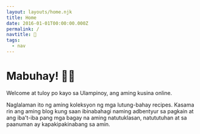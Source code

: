 ```yaml
---
layout: layouts/home.njk
title: Home
date: 2016-01-01T00:00:00.000Z
permalink: /
navtitle: 🍚
tags:
  - nav
---
```

# Mabuhay! 👋🏼

Welcome at tuloy po kayo sa Ulampinoy, ang aming kusina online.

Naglalaman ito ng aming koleksyon ng mga lutung-bahay recipes. Kasama rin ang aming blog kung saan ibinabahagi naming adbentyur sa pagkain at ang iba't-iba pang mga bagay na aming natutuklasan, natututuhan at sa paanuman ay kapakipakinabang sa amin.

